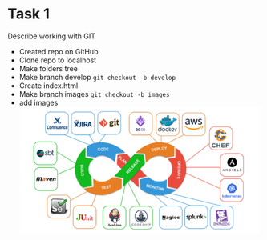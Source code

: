 # Task 1
Describe  working with GIT
- Created repo on GitHub
- Clone repo to localhost
- Make folders tree
- Make branch develop
`git checkout -b develop`
- Create index.html
- Make branch images
`git checkout -b images`
- add images 
![](images/img001.png)